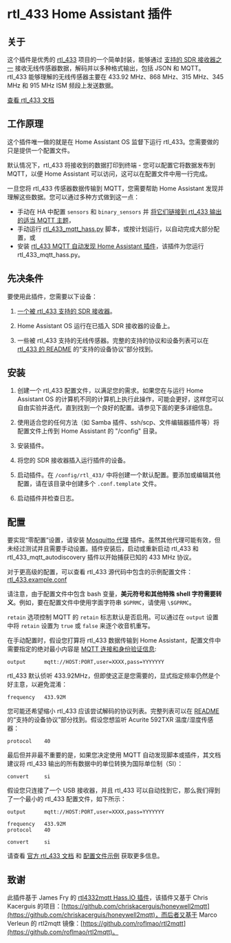 # rtl_433 Home Assistant 插件

## 关于

这个插件是优秀的 [rtl_433](https://github.com/merbanan/rtl_433) 项目的一个简单封装，能够通过 [支持的 SDR 接收器之一](https://triq.org/rtl_433/HARDWARE.html) 接收无线传感器数据，解码并以多种格式输出，包括 JSON 和 MQTT。rtl_433 能够理解的无线传感器主要在 433.92 MHz、868 MHz、315 MHz、345 MHz 和 915 MHz ISM 频段上发送数据。

[查看 rtl_433 文档](https://triq.org/rtl_433)

## 工作原理

这个插件唯一做的就是在 Home Assistant OS 监督下运行 rtl_433。您需要做的只是提供一个配置文件。

默认情况下，rtl_433 将接收到的数据打印到终端 - 您可以配置它将数据发布到 MQTT，以便 Home Assistant 可以访问，这可以在配置文件中用一行完成。

一旦您将 rtl_433 传感器数据传输到 MQTT，您需要帮助 Home Assistant 发现并理解这些数据。您可以通过多种方式做到这一点：

  * 手动在 HA 中配置 `sensors` 和 `binary_sensors` 并 [将它们链接到 rtl_433 输出的适当 MQTT 主题](https://www.home-assistant.io/integrations/sensor.mqtt/)，
  * 手动运行 [rtl_433_mqtt_hass.py](https://github.com/merbanan/rtl_433/tree/master/examples/rtl_433_mqtt_hass.py) 脚本，或按计划运行，以自动完成大部分配置，或
  * 安装 [rtl_433 MQTT 自动发现 Home Assistant 插件](https://github.com/pbkhrv/rtl_433-hass-addons/tree/main/rtl_433_mqtt_autodiscovery)，该插件为您运行 rtl_433_mqtt_hass.py。

## 先决条件

要使用此插件，您需要以下设备：

 1. [一个被 rtl_433 支持的 SDR 接收器](https://triq.org/rtl_433/HARDWARE.html)。

 2. Home Assistant OS 运行在已插入 SDR 接收器的设备上。

 3. 一些被 rtl_433 支持的无线传感器。完整的支持的协议和设备列表可以在 [rtl_433 的 README](https://github.com/merbanan/rtl_433/blob/master/README.md) 的“支持的设备协议”部分找到。

## 安装

 1. 创建一个 rtl_433 配置文件，以满足您的需求。如果您在与运行 Home Assistant OS 的计算机不同的计算机上执行此操作，可能会更好，这样您可以自由实验并迭代，直到找到一个良好的配置。请参见下面的更多详细信息。

 2. 使用适合您的任何方法（如 Samba 插件、ssh/scp、文件编辑器插件等）将配置文件上传到 Home Assistant 的 "/config" 目录。

 3. 安装插件。

 5. 将您的 SDR 接收器插入运行插件的设备。

 5. 启动插件。在 `/config/rtl_433/` 中将创建一个默认配置。要添加或编辑其他配置，请在该目录中创建多个 `.conf.template` 文件。

 6. 启动插件并检查日志。

## 配置

要实现“零配置”设置，请安装 [Mosquitto 代理](https://github.com/home-assistant/addons/blob/master/mosquitto/DOCS.md) 插件。虽然其他代理可能有效，但未经过测试并且需要手动设置。插件安装后，启动或重新启动 rtl_433 和 rtl_433_mqtt_autodiscovery 插件以开始捕获已知的 433 MHz 协议。

对于更高级的配置，可以查看 rtl_433 源代码中包含的示例配置文件：[rtl_433.example.conf](https://github.com/merbanan/rtl_433/blob/master/conf/rtl_433.example.conf)

请注意，由于配置文件中包含 bash 变量，**美元符号和其他特殊 shell 字符需要转义**。例如，要在配置文件中使用字面字符串 `$GPRMC`，请使用 `\$GPRMC`。

`retain` 选项控制 MQTT 的 `retain` 标志默认是否启用。可以通过在 `output` 设置中将 `retain` 设置为 `true` 或 `false` 来逐个收音机重写。

在手动配置时，假设您打算将 rtl_433 数据传输到 Home Assistant，配置文件中需要指定的绝对最小内容是 [MQTT 连接和身份验证信息](https://triq.org/rtl_433/OPERATION.html#mqtt-output):

```
output      mqtt://HOST:PORT,user=XXXX,pass=YYYYYYY
```

rtl_433 默认侦听 433.92MHz，但即使这正是您需要的，显式指定频率仍然是个好主意，以避免混淆：

```
frequency   433.92M
```

您可能还希望缩小 rtl_433 应该尝试解码的协议列表。完整列表可以在 [README](https://github.com/merbanan/rtl_433/blob/master/README.md) 的“支持的设备协议”部分找到。假设您想监听 Acurite 592TXR 温度/湿度传感器：

```
protocol    40
```

最后但并非最不重要的是，如果您决定使用 MQTT 自动发现脚本或插件，其文档建议将 rtl_433 输出的所有数据中的单位转换为国际单位制（SI）：

```
convert     si
```

假设您只连接了一个 USB 接收器，并且 rtl_433 可以自动找到它，那么我们得到了一个最小的 rtl_433 配置文件，如下所示：

```
output      mqtt://HOST:PORT,user=XXXX,pass=YYYYYYY

frequency   433.92M
protocol    40

convert     si
```

请查看 [官方 rtl_433 文档](https://triq.org/rtl_433) 和 [配置文件示例](https://github.com/merbanan/rtl_433/tree/master/conf) 获取更多信息。

## 致谢

此插件基于 James Fry 的 [rtl4332mqtt Hass.IO 插件](https://github.com/james-fry/hassio-addons/tree/master/rtl4332mqtt)，该插件又基于 Chris Kacerguis 的项目：[https://github.com/chriskacerguis/honeywell2mqtt](https://github.com/chriskacerguis/honeywell2mqtt)，而后者又基于 Marco Verleun 的 rtl2mqtt 镜像：[https://github.com/roflmao/rtl2mqtt](https://github.com/roflmao/rtl2mqtt)。